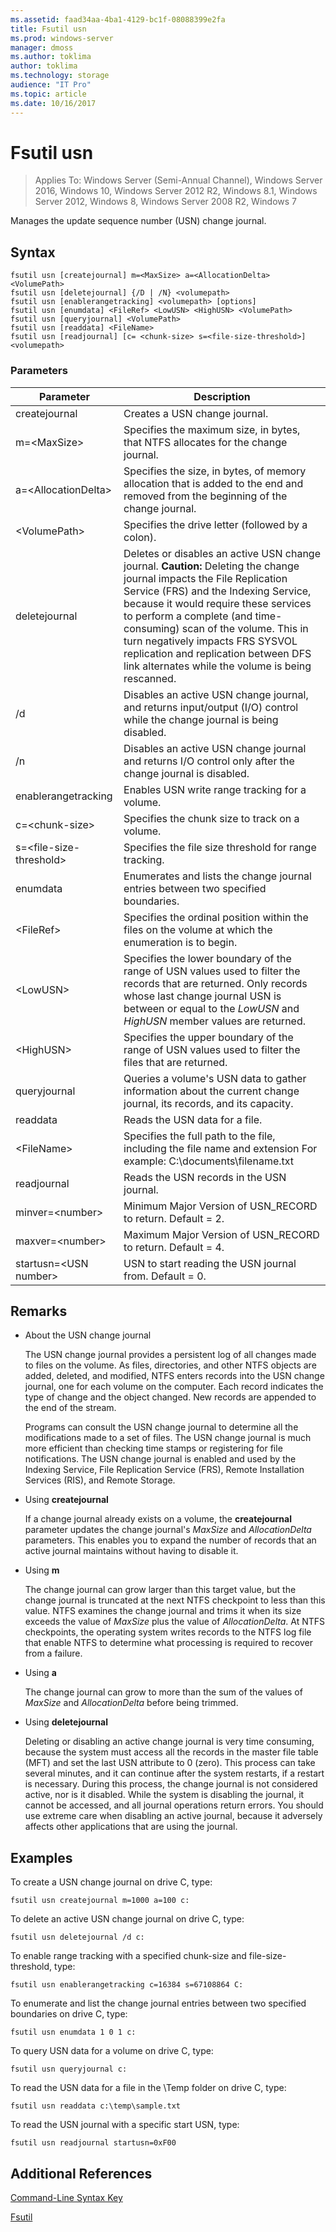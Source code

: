 ```yaml
---
ms.assetid: faad34aa-4ba1-4129-bc1f-08088399e2fa
title: Fsutil usn
ms.prod: windows-server
manager: dmoss
ms.author: toklima
author: toklima
ms.technology: storage
audience: "IT Pro"
ms.topic: article
ms.date: 10/16/2017
---
```

# Fsutil usn
>Applies To: Windows Server (Semi-Annual Channel), Windows Server 2016, Windows 10, Windows Server 2012 R2, Windows 8.1, Windows Server 2012, Windows 8, Windows Server 2008 R2, Windows 7

Manages the update sequence number (USN) change journal.

## Syntax

```
fsutil usn [createjournal] m=<MaxSize> a=<AllocationDelta> <VolumePath>
fsutil usn [deletejournal] {/D | /N} <volumepath>
fsutil usn [enablerangetracking] <volumepath> [options]
fsutil usn [enumdata] <FileRef> <LowUSN> <HighUSN> <VolumePath>
fsutil usn [queryjournal] <VolumePath>
fsutil usn [readdata] <FileName>
fsutil usn [readjournal] [c= <chunk-size> s=<file-size-threshold>] <volumepath>
```

### Parameters

|Parameter|Description|
|-------------|---------------|
|createjournal|Creates a USN change journal.|
|m=\<MaxSize>|Specifies the maximum size, in bytes, that NTFS allocates for the change journal.|
|a=\<AllocationDelta>|Specifies the size, in bytes, of memory allocation that is added to the end and removed from the beginning of the change journal.|
|\<VolumePath>|Specifies the drive letter (followed by a colon).|
|deletejournal|Deletes or disables an active USN change journal. **Caution:** Deleting the change journal impacts the File Replication Service (FRS) and the Indexing Service, because it would require these services to perform a complete (and time-consuming) scan of the volume. This in turn negatively impacts FRS SYSVOL replication and replication between DFS link alternates while the volume is being rescanned.|
|/d|Disables an active USN change journal, and returns input/output (I/O) control while the change journal is being disabled.|
|/n|Disables an active USN change journal and returns I/O control only after the change journal is disabled.|
|enablerangetracking|Enables USN write range tracking for a volume.|
|c=\<chunk-size>|Specifies the chunk size to track on a volume.|
|s=\<file-size-threshold>|Specifies the file size threshold for range tracking.|
|enumdata|Enumerates and lists the change journal entries between two specified boundaries.|
|\<FileRef>|Specifies the ordinal position within the files on the volume at which the enumeration is to begin.|
|\<LowUSN>|Specifies the lower boundary of the range of USN values used to filter the records that are returned. Only records whose last change journal USN is between or equal to the *LowUSN* and *HighUSN* member values are returned.|
|\<HighUSN>|Specifies the upper boundary of the range of USN values used to filter the files that are returned.|
|queryjournal|Queries a volume's USN data to gather information about the current change journal, its records, and its capacity.|
|readdata|Reads the USN data for a file.|
|\<FileName>|Specifies the full path to the file, including the file name and extension For example: C:\documents\filename.txt|
|readjournal|Reads the USN records in the USN journal.|
|minver=\<number>|Minimum Major Version of USN_RECORD to return. Default = 2.|
|maxver=\<number>|Maximum Major Version of USN_RECORD to return. Default = 4.|
|startusn=\<USN number>|USN to start reading the USN journal from. Default = 0.|


## Remarks

-   About the USN change journal

    The USN change journal provides a persistent log of all changes made to files on the volume. As files, directories, and other NTFS objects are added, deleted, and modified, NTFS enters records into the USN change journal, one for each volume on the computer. Each record indicates the type of change and the object changed. New records are appended to the end of the stream.

    Programs can consult the USN change journal to determine all the modifications made to a set of files. The USN change journal is much more efficient than checking time stamps or registering for file notifications. The USN change journal is enabled and used by the Indexing Service, File Replication Service (FRS), Remote Installation Services (RIS), and Remote Storage.

-   Using **createjournal**

    If a change journal already exists on a volume, the **createjournal** parameter updates the change journal's *MaxSize* and *AllocationDelta* parameters. This enables you to expand the number of records that an active journal maintains without having to disable it.

-   Using **m**

    The change journal can grow larger than this target value, but the change journal is truncated at the next NTFS checkpoint to less than this value. NTFS examines the change journal and trims it when its size exceeds the value of *MaxSize* plus the value of *AllocationDelta*. At NTFS checkpoints, the operating system writes records to the NTFS log file that enable NTFS to determine what processing is required to recover from a failure.

-   Using **a**

    The change journal can grow to more than the sum of the values of *MaxSize* and *AllocationDelta* before being trimmed.

-   Using **deletejournal**

    Deleting or disabling an active change journal is very time consuming, because the system must access all the records in the master file table (MFT) and set the last USN attribute to 0 (zero). This process can take several minutes, and it can continue after the system restarts, if a restart is necessary. During this process, the change journal is not considered active, nor is it disabled. While the system is disabling the journal, it cannot be accessed, and all journal operations return errors. You should use extreme care when disabling an active journal, because it adversely affects other applications that are using the journal.

## <a name="BKMK_examples"></a>Examples
To create a USN change journal on drive C, type:

```
fsutil usn createjournal m=1000 a=100 c:
```

To delete an active USN change journal on drive C, type:

```
fsutil usn deletejournal /d c:
```

To enable range tracking with a specified chunk-size and file-size-threshold, type:

```
fsutil usn enablerangetracking c=16384 s=67108864 C:
```

To enumerate and list the change journal entries between two specified boundaries on drive C, type:

```
fsutil usn enumdata 1 0 1 c:
```

To query USN data for a volume on drive C, type:

```
fsutil usn queryjournal c:
```

To read the USN data for a file in the \Temp folder on drive C, type:

```
fsutil usn readdata c:\temp\sample.txt
```

To read the USN journal with a specific start USN, type:

```
fsutil usn readjournal startusn=0xF00
```

## Additional References
[Command-Line Syntax Key](Command-Line-Syntax-Key.md)

[Fsutil](Fsutil.md)



